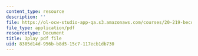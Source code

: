 ```yaml
---
content_type: resource
description: ''
file: https://ol-ocw-studio-app-qa.s3.amazonaws.com/courses/20-219-becoming-the-next-bill-nye-writing-and-hosting-the-educational-show-january-iap-2015/8305d14d956bb8d515c7117ecb1db730_qkkI9Z9tKvo.pdf
file_type: application/pdf
resourcetype: Document
title: 3play pdf file
uid: 8305d14d-956b-b8d5-15c7-117ecb1db730
---
```

